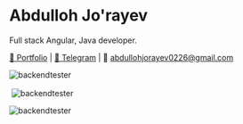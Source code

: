 # Abdulloh Jo'rayev
Full stack Angular, Java developer.

[💼 Portfolio](https://backendtester.uz) | [💬 Telegram](https://t.me/backendtester) | 📧 abdullohjorayev0226@gmail.com

<!--
**backendtester/backendtester** is a ✨ _special_ ✨ repository because its `README.md` (this file) appears on your GitHub profile.

Here are some ideas to get you started:

- 🔭 I’m currently working on ...
- 🌱 I’m currently learning ...
- 👯 I’m looking to collaborate on ...
- 🤔 I’m looking for help with ...
- 💬 Ask me about ...
- 📫 How to reach me: ...
- 😄 Pronouns: ...
- ⚡ Fun fact: ...
-->

<p><img align="left" src="https://github-readme-stats.vercel.app/api/top-langs?username=backendtester&show_icons=true&locale=en&layout=compact" alt="backendtester" /></p>
<br>
<p>&nbsp;<img align="center" src="https://github-readme-stats.vercel.app/api?username=backendtester&show_icons=true&locale=en" alt="backendtester" /></p>

<p><img align="center" src="https://github-readme-streak-stats.herokuapp.com/?user=backendtester&" alt="backendtester" /></p>
